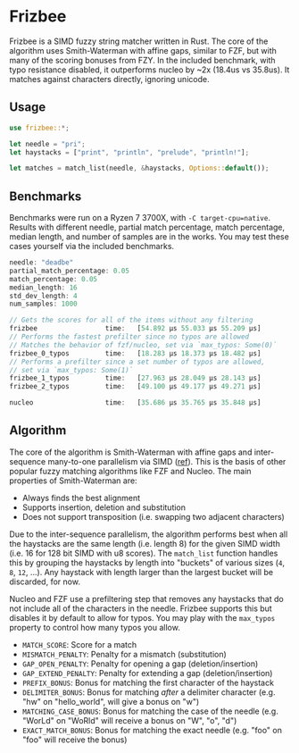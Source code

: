 # Frizbee

Frizbee is a SIMD fuzzy string matcher written in Rust. The core of the algorithm uses Smith-Waterman with affine gaps, similar to FZF, but with many of the scoring bonuses from FZY. In the included benchmark, with typo resistance disabled, it outperforms nucleo by ~2x (18.4us vs 35.8us). It matches against characters directly, ignoring unicode.

## Usage

```rust
use frizbee::*;

let needle = "pri";
let haystacks = ["print", "println", "prelude", "println!"];

let matches = match_list(needle, &haystacks, Options::default());
```

## Benchmarks

Benchmarks were run on a Ryzen 7 3700X, with `-C target-cpu=native`. Results with different needle, partial match percentage, match percentage, median length, and number of samples are in the works. You may test these cases yourself via the included benchmarks.

```rust
needle: "deadbe"
partial_match_percentage: 0.05
match_percentage: 0.05
median_length: 16
std_dev_length: 4
num_samples: 1000

// Gets the scores for all of the items without any filtering
frizbee                 time:   [54.892 µs 55.033 µs 55.209 µs]
// Performs the fastest prefilter since no typos are allowed
// Matches the behavior of fzf/nucleo, set via `max_typos: Some(0)`
frizbee_0_typos         time:   [18.283 µs 18.373 µs 18.482 µs]
// Performs a prefilter since a set number of typos are allowed,
// set via `max_typos: Some(1)`
frizbee_1_typos         time:   [27.963 µs 28.049 µs 28.143 µs]
frizbee_2_typos         time:   [49.100 µs 49.177 µs 49.271 µs]

nucleo                  time:   [35.686 µs 35.765 µs 35.848 µs]
```

## Algorithm

The core of the algorithm is Smith-Waterman with affine gaps and inter-sequence many-to-one parallelism via SIMD ([ref](https://pmc.ncbi.nlm.nih.gov/articles/PMC8419822/#Sec13)). This is the basis of other popular fuzzy matching algorithms like FZF and Nucleo. The main properties of Smith-Waterman are:

- Always finds the best alignment 
- Supports insertion, deletion and substitution
- Does not support transposition (i.e. swapping two adjacent characters)

Due to the inter-sequence parallelism, the algorithm performs best when all the haystacks are the same length (i.e. length 8) for the given SIMD width (i.e. 16 for 128 bit SIMD with u8 scores). The `match_list` function handles this by grouping the haystacks by length into "buckets" of various sizes (`4`, `8`, `12`, ...). Any haystack with length larger than the largest bucket will be discarded, for now.

Nucleo and FZF use a prefiltering step that removes any haystacks that do not include all of the characters in the needle. Frizbee supports this but disables it by default to allow for typos. You may play with the `max_typos` property to control how many typos you allow.

- `MATCH_SCORE`: Score for a match
- `MISMATCH_PENALTY`: Penalty for a mismatch (substitution)
- `GAP_OPEN_PENALTY`: Penalty for opening a gap (deletion/insertion)
- `GAP_EXTEND_PENALTY`: Penalty for extending a gap (deletion/insertion)
- `PREFIX_BONUS`: Bonus for matching the first character of the haystack
- `DELIMITER_BONUS`: Bonus for matching _after_ a delimiter character (e.g. "hw" on "hello_world", will give a bonus on "w")
- `MATCHING_CASE_BONUS`: Bonus for matching the case of the needle (e.g. "WorLd" on "WoRld" will receive a bonus on "W", "o", "d")
- `EXACT_MATCH_BONUS`: Bonus for matching the exact needle (e.g. "foo" on "foo" will receive the bonus)
